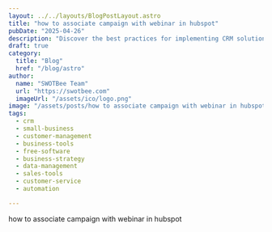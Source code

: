 ```yaml
---
layout: ../../layouts/BlogPostLayout.astro
title: "how to associate campaign with webinar in hubspot​"
pubDate: "2025-04-26"
description: "Discover the best practices for implementing CRM solutions to streamline customer management and boost profitability. Explore free and inexpensive CRM options perfect for small businesses looking to enhance customer relations without breaking the bank."
draft: true
category:
  title: "Blog"
  href: "/blog/astro"
author:
  name: "SWOTBee Team"
  url: "https://swotbee.com"
  imageUrl: "/assets/ico/logo.png"
image: "/assets/posts/how to associate campaign with webinar in hubspot.png"
tags:
  - crm
  - small-business
  - customer-management
  - business-tools
  - free-software
  - business-strategy
  - data-management
  - sales-tools
  - customer-service
  - automation

---
```

how to associate campaign with webinar in hubspot​
